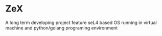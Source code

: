 # ZeX
A long term developing project feature seL4 based OS running in virtual machine and python/golang programing environment
